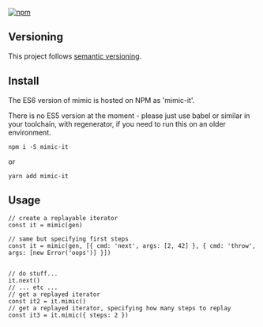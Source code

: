 [![npm](https://img.shields.io/npm/v/mimic-it.svg?maxAge=3600)](https://www.npmjs.com/package/mimic-it)

## Versioning

This project follows [semantic versioning](http://semver.org/).

## Install

The ES6 version of mimic is hosted on NPM as 'mimic-it'.

There is no ES5 version at the moment - please just use babel or similar in your toolchain, with regenerator, if you need to run this on an older environment.

`npm i -S mimic-it`

or

`yarn add mimic-it`

## Usage

```
// create a replayable iterator
const it = mimic(gen)

// same but specifying first steps
const it = mimic(gen, [{ cmd: 'next', args: [2, 42] }, { cmd: 'throw', args: [new Error('oops')] }])


// do stuff...
it.next()
// ... etc ...
// get a replayed iterator
const it2 = it.mimic()
// get a replayed iterator, specifying how many steps to replay
const it3 = it.mimic({ steps: 2 })
```
